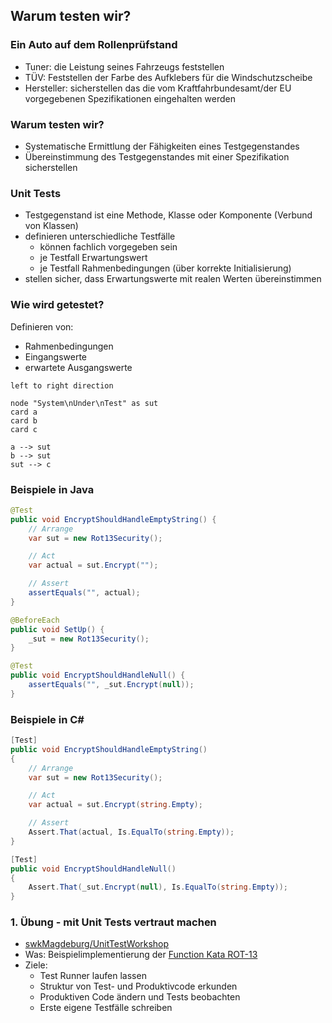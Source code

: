 <!--s-->
## Warum testen wir?

<!--v-->
### Ein Auto auf dem Rollenprüfstand
* Tuner: die Leistung seines Fahrzeugs feststellen <!-- .element: class="fragment" -->
* TÜV: Feststellen der Farbe des Aufklebers für die Windschutzscheibe <!-- .element: class="fragment" -->
* Hersteller: sicherstellen das die vom Kraftfahrbundesamt/der EU vorgegebenen Spezifikationen eingehalten werden <!-- .element: class="fragment" -->

<!--v-->
### Warum testen wir?
* Systematische Ermittlung der Fähigkeiten eines Testgegenstandes <!-- .element: class="fragment" -->
* Übereinstimmung des Testgegenstandes mit einer Spezifikation sicherstellen <!-- .element: class="fragment" -->

<!--v-->
### Unit Tests
* Testgegenstand ist eine Methode, Klasse oder Komponente (Verbund von Klassen) <!-- .element: class="fragment" -->
* definieren unterschiedliche Testfälle <!-- .element: class="fragment" -->
  * können fachlich vorgegeben sein
  * je Testfall Erwartungswert
  * je Testfall Rahmenbedingungen (über korrekte Initialisierung)
* stellen sicher, dass Erwartungswerte mit realen Werten übereinstimmen <!-- .element: class="fragment" -->

<!--v-->
### Wie wird getestet?

<div id="left">

Definieren von: <!-- .element: class="fragment" data-fragment-index="1" -->
* Rahmenbedingungen <!-- .element: class="fragment" data-fragment-index="1" -->
* Eingangswerte <!-- .element: class="fragment" -->
* erwartete Ausgangswerte <!-- .element: class="fragment" -->

</div>

<div id="right" class="fragment">

```puml
left to right direction

node "System\nUnder\nTest" as sut
card a
card b
card c

a --> sut
b --> sut
sut --> c
```

</div>

<!--v-->
### Beispiele in Java
```java
@Test
public void EncryptShouldHandleEmptyString() {
    // Arrange
    var sut = new Rot13Security();

    // Act
    var actual = sut.Encrypt("");

    // Assert
    assertEquals("", actual);
}
```

```java
@BeforeEach
public void SetUp() {
    _sut = new Rot13Security();
}

@Test
public void EncryptShouldHandleNull() {
    assertEquals("", _sut.Encrypt(null));
}
```

<!--v-->
### Beispiele in C#

```csharp
[Test]
public void EncryptShouldHandleEmptyString()
{
    // Arrange
    var sut = new Rot13Security();

    // Act
    var actual = sut.Encrypt(string.Empty);

    // Assert
    Assert.That(actual, Is.EqualTo(string.Empty));
}
```

```csharp
[Test]
public void EncryptShouldHandleNull()
{
    Assert.That(_sut.Encrypt(null), Is.EqualTo(string.Empty));
}
```

<!--v-->
<!-- .slide: data-background="img/practice.svg" data-background-size="40%" -->

### 1. Übung - mit Unit Tests vertraut machen

* [swkMagdeburg/UnitTestWorkshop](https://github.com/swkMagdeburg/UnitTestWorkshop)
* Was: Beispielimplementierung der [Function Kata ROT-13](https://ccd-school.de/coding-dojo/function-katas/rot-13/)
* Ziele:
  * Test Runner laufen lassen
  * Struktur von Test- und Produktivcode erkunden
  * Produktiven Code ändern und Tests beobachten
  * Erste eigene Testfälle schreiben 
